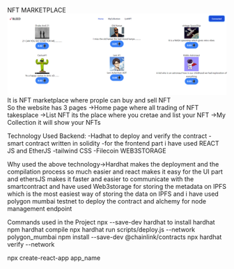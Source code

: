 NFT MARKETPLACE
![plot](./frontend/nft-dapp/src/Helperartifacts/website.png)
It is NFT marketplace where prople can buy and sell NFT   
So the website has 3 pages 
->Home page where all trading of NFT takesplace 
->List NFT its the place where you cretae and list your NFT
->My Collection it will show your NFTs

Technology Used
Backend:
    -Hadhat to deploy and verify the contract
    -smart contract written in solidity
    -for the frontend part i have used REACT JS and EtherJS
    -tailwind CSS
    -Filecoin WEB3STORAGE

Why used the above technology->Hardhat makes the deployment and the compilation process so much easier and react makes it easy for the UI part and ethersJS makes it faster and easier to communicate with the smartcontract and have used Web3storage for storing the metadata on IPFS which is the most easiest way of storing the data on IPFS and i have used polygon mumbai testnet to deploy the contract and alchemy for node management endpoint

Commands used in the Project
npx --save-dev hardhat to install hardhat
npm hardhat compile 
npx hardhat run scripts/deploy.js --network polygon_mumbai
npm install --save-dev @chainlink/contracts
npx hardhat verify --network <network> <contract address> <constructor parameters>

npx create-react-app app_name



